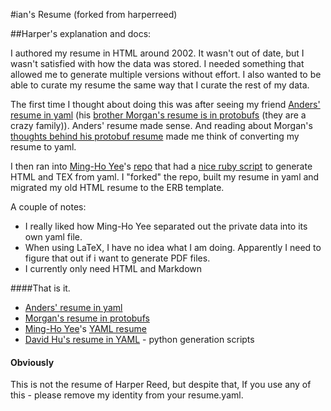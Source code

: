 #ian's Resume (forked from harperreed)

##Harper's explanation and docs:

I authored my resume in HTML around 2002. It wasn't out of date, but I wasn't satisfied with how the data was stored. I needed something that allowed me to generate multiple versions without effort. I also wanted to be able to curate my resume the same way that I curate the rest of my data. 

The first time I thought about doing this was after seeing my friend [Anders' resume in yaml](http://anders.conbere.org/resume/resume.yaml) (his [brother Morgan's resume is in protobufs](https://raw.github.com/mconbere/Resume/master/mconbere/mconbere.ptxt) (they are a crazy family)). Anders' resume made sense. And reading about Morgan's [thoughts behind his protobuf resume](https://github.com/mconbere/Resume/) made me think of converting my resume to yaml. 

I then ran into [Ming-Ho Yee](http://mhyee.com/)'s [repo](https://github.com/mhyee/resume) that had a [nice ruby script](https://github.com/mhyee/resume/blob/master/generate.rb) to generate HTML and TEX from yaml.  I "forked" the repo, built my resume in yaml and migrated my old HTML resume to the ERB template.  

A couple of notes:

 * I really liked how Ming-Ho Yee separated out the private data into its own yaml file. 
 * When using LaTeX, I have no idea what I am doing. Apparently I need to figure that out if i want to generate PDF files.
 * I currently only need HTML and Markdown

####That is it. 

* [Anders' resume in yaml](http://anders.conbere.org/resume/resume.yaml)
* [Morgan's resume in protobufs](https://github.com/mconbere/Resume/)
* [Ming-Ho Yee](http://mhyee.com/)'s [YAML resume](https://github.com/mhyee/resume)
* [David Hu's resume in YAML](https://github.com/divad12/resume) - python generation scripts

#### Obviously
This is not the resume of Harper Reed, but despite that, If you use any of this - please remove my identity from your resume.yaml.

